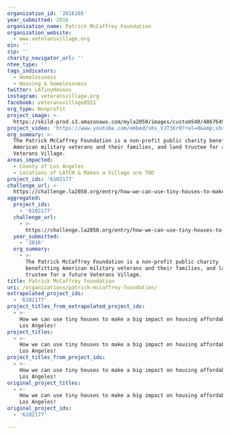 ```yaml
---
organization_id: '2016165'
year_submitted: 2016
organization_name: Patrick McCaffrey Foundation
organization_website:
  - www.veteransvillage.org
ein: ''
zip: ''
charity_navigator_url: ''
ntee_type: ''
tags_indicators:
  - Homelessness
  - Housing & homelessness
twitter: LATinyHouses
instagram: veteransvillage.org
facebook: veteransvillage8551
org_type: Nonprofit
project_image: >-
  https://skild-prod.s3.amazonaws.com/myla2050/images/custom540/4867649955741-team91.jpg
project_video: 'https://www.youtube.com/embed/sKs_VJT3Xr0?rel=0&amp;showinfo=0'
org_summary: >-
  The Patrick McCaffrey Foundation is a non-profit public charity benefitting
  American military veterans and their families, and land trustee for a future
  Veterans Village.
areas_impacted:
  - County of Los Angeles
  - Locations of LATCH & Makes a Village are TBD
project_ids: '6102177'
challenge_url: >-
  https://challenge.la2050.org/entry/how-we-can-use-tiny-houses-to-make-a-big-impact-on-housing-affordability-in-los-angeles!
aggregated:
  project_ids:
    - '6102177'
  challenge_url:
    - >-
      https://challenge.la2050.org/entry/how-we-can-use-tiny-houses-to-make-a-big-impact-on-housing-affordability-in-los-angeles!
  year_submitted:
    - '2016'
  org_summary:
    - >-
      The Patrick McCaffrey Foundation is a non-profit public charity
      benefitting American military veterans and their families, and land
      trustee for a future Veterans Village.
title: Patrick McCaffrey Foundation
uri: /organizations/patrick-mccaffrey-foundation/
extrapolated_project_ids:
  - '6102177'
project_titles_from_extrapolated_project_ids:
  - >-
    How we can use tiny houses to make a big impact on housing affordability in
    Los Angeles!
project_titles:
  - >-
    How we can use tiny houses to make a big impact on housing affordability in
    Los Angeles!
project_titles_from_project_ids:
  - >-
    How we can use tiny houses to make a big impact on housing affordability in
    Los Angeles!
original_project_titles:
  - >-
    How we can use tiny houses to make a big impact on housing affordability in
    Los Angeles! 
original_project_ids:
  - '6102177'

---
```

